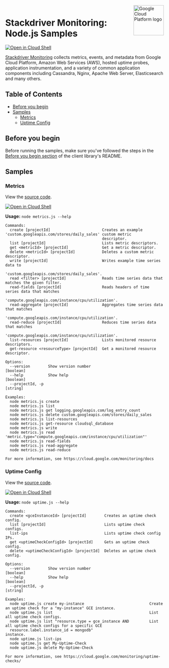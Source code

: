 <img src="https://avatars2.githubusercontent.com/u/2810941?v=3&s=96" alt="Google Cloud Platform logo" title="Google Cloud Platform" align="right" height="96" width="96"/>

# Stackdriver Monitoring: Node.js Samples

[![Open in Cloud Shell][shell_img]][shell_link]

[Stackdriver Monitoring](https://cloud.google.com/monitoring/docs) collects metrics, events, and metadata from Google Cloud Platform, Amazon Web Services (AWS), hosted uptime probes, application instrumentation, and a variety of common application components including Cassandra, Nginx, Apache Web Server, Elasticsearch and many others.

## Table of Contents

* [Before you begin](#before-you-begin)
* [Samples](#samples)
  * [Metrics](#metrics)
  * [Uptime Config](#uptime-config)

## Before you begin

Before running the samples, make sure you've followed the steps in the
[Before you begin section](../README.md#before-you-begin) of the client
library's README.

## Samples

### Metrics

View the [source code][metrics_0_code].

[![Open in Cloud Shell][shell_img]](https://console.cloud.google.com/cloudshell/open?git_repo=https://github.com/googleapis/nodejs-monitoring&page=editor&open_in_editor=samples/metrics.js,samples/README.md)

__Usage:__ `node metrics.js --help`

```
Commands:
  create [projectId]                       Creates an example 'custom.googleapis.com/stores/daily_sales' custom metric
                                           descriptor.
  list [projectId]                         Lists metric descriptors.
  get <metricId> [projectId]               Get a metric descriptor.
  delete <metricId> [projectId]            Deletes a custom metric descriptor.
  write [projectId]                        Writes example time series data to
                                           'custom.googleapis.com/stores/daily_sales'.
  read <filter> [projectId]                Reads time series data that matches the given filter.
  read-fields [projectId]                  Reads headers of time series data that matches
                                           'compute.googleapis.com/instance/cpu/utilization'.
  read-aggregate [projectId]               Aggregates time series data that matches
                                           'compute.googleapis.com/instance/cpu/utilization'.
  read-reduce [projectId]                  Reduces time series data that matches
                                           'compute.googleapis.com/instance/cpu/utilization'.
  list-resources [projectId]               Lists monitored resource descriptors.
  get-resource <resourceType> [projectId]  Get a monitored resource descriptor.

Options:
  --version        Show version number                                                                         [boolean]
  --help           Show help                                                                                   [boolean]
  --projectId, -p                                                                                               [string]

Examples:
  node metrics.js create
  node metrics.js list
  node metrics.js get logging.googleapis.com/log_entry_count
  node metrics.js delete custom.googleapis.com/stores/daily_sales
  node metrics.js list-resources
  node metrics.js get-resource cloudsql_database
  node metrics.js write
  node metrics.js read 'metric.type="compute.googleapis.com/instance/cpu/utilization"'
  node metrics.js read-fields
  node metrics.js read-aggregate
  node metrics.js read-reduce

For more information, see https://cloud.google.com/monitoring/docs
```

[metrics_0_docs]: https://cloud.google.com/monitoring/docs
[metrics_0_code]: metrics.js

### Uptime Config

View the [source code][uptime_1_code].

[![Open in Cloud Shell][shell_img]](https://console.cloud.google.com/cloudshell/open?git_repo=https://github.com/googleapis/nodejs-monitoring&page=editor&open_in_editor=samples/uptime.js,samples/README.md)

__Usage:__ `node uptime.js --help`

```
Commands:
  create <gceInstanceId> [projectId]        Creates an uptime check config.
  list [projectId]                          Lists uptime check configs.
  list-ips                                  Lists uptime check config IPs.
  get <uptimeCheckConfigId> [projectId]     Gets an uptime check config.
  delete <uptimeCheckConfigId> [projectId]  Deletes an uptime check config.

Options:
  --version        Show version number                                                                         [boolean]
  --help           Show help                                                                                   [boolean]
  --projectId, -p                                                                                               [string]

Examples:
  node uptime.js create my-instance                             Create an uptime check for a "my-instance" GCE instance.
  node uptime.js list                                           List all uptime check configs.
  node uptime.js list "resource.type = gce_instance AND         List all uptime check configs for a specific GCE
  resource.label.instance_id = mongodb"                         instance.
  node uptime.js list-ips
  node uptime.js get My-Uptime-Check
  node uptime.js delete My-Uptime-Check

For more information, see https://cloud.google.com/monitoring/uptime-checks/
```

[uptime_1_docs]: https://cloud.google.com/monitoring/docs
[uptime_1_code]: uptime.js

[shell_img]: http://gstatic.com/cloudssh/images/open-btn.svg
[shell_link]: https://console.cloud.google.com/cloudshell/open?git_repo=https://github.com/googleapis/nodejs-monitoring&page=editor&open_in_editor=samples/README.md
